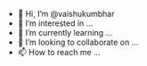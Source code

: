 - 👋 Hi, I’m @vaishukumbhar
- 👀 I’m interested in ...
- 🌱 I’m currently learning ...
- 💞️ I’m looking to collaborate on ...
- 📫 How to reach me ...

<!---
vaishukumbhar/vaishukumbhar is a ✨ special ✨ repository because its `README.md` (this file) appears on your GitHub profile.
You can click the Preview link to take a look at your changes.
--->
